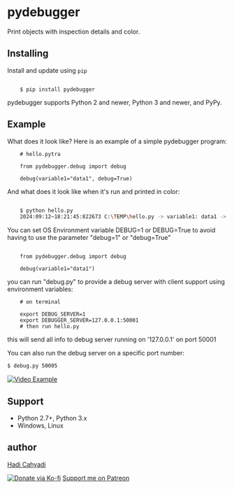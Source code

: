 # pydebugger

Print objects with inspection details and color.


## Installing


Install and update using `pip`

```python:

    $ pip install pydebugger
```

pydebugger supports Python 2 and newer, Python 3 and newer, and PyPy.


## Example

What does it look like? Here is an example of a simple pydebugger program:

```python:
    # hello.pytra

    from pydebugger.debug import debug
    
    debug(variable1="data1", debug=True)
```

And what does it look like when it's run and printed in color:

```bash

    $ python hello.py 
    2024:09:12~18:21:45:822673 C:\TEMP\hello.py -> variable1: data1 -> TYPE:<class 'str'> -> LEN:5 -> [C:\TEMP\hello.py] [3] PID:21428
```

You can set OS Environment variable DEBUG=1 or DEBUG=True to avoid having to use the parameter "debug=1" or "debug=True"

```python:

    from pydebugger.debug import debug
    
    debug(variable1="data1")
```

you can run "debug.py" to provide a debug server with client support using environment variables:

```bash:
    # on terminal 

	export DEBUG_SERVER=1
	export DEBUGGER_SERVER=127.0.0.1:50001
    # then run hello.py
```
this will send all info to debug server running on '127.0.0.1' on port 50001

You can also run the debug server on a specific port number:
```bash
$ debug.py 50005
```

[![Video Example](https://img.youtube.com/vi/XWL72_oLnJ4/0.jpg)](https://www.youtube.com/watch?v=XWL72_oLnJ4)


Support
--------

*   Python 2.7+, Python 3.x
*   Windows, Linux

## author
[Hadi Cahyadi](mailto:cumulus13@gmail.com)
    

[![Donate via Ko-fi](https://ko-fi.com/img/githubbutton_sm.svg)](https://ko-fi.com/cumulus13)
 [Support me on Patreon](https://www.patreon.com/cumulus13)
